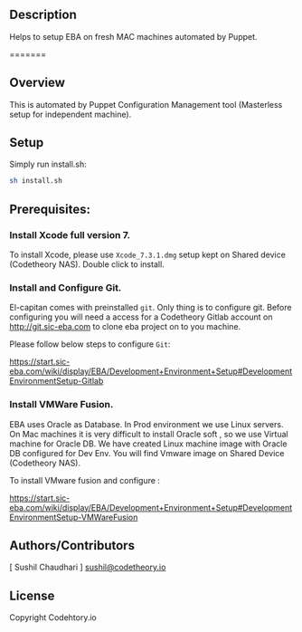 ## Description

Helps to setup EBA on fresh MAC machines automated by Puppet.

=======

Overview
--------

This is automated by Puppet Configuration Management tool (Masterless setup for independent machine). 

Setup
-----

Simply run install.sh:

```sh
sh install.sh
```

Prerequisites:
-----

### Install Xcode full version 7.

To install Xcode, please use ```Xcode_7.3.1.dmg``` setup kept on Shared device (Codetheory NAS). Double click to install. 

### Install and Configure Git.

El-capitan comes with preinstalled ```git```. Only thing is to configure git. Before configuring you will need a access for a Codetheory Gitlab account on http://git.sic-eba.com to clone eba project on to you machine.

Please follow below steps to configure ```Git```:

https://start.sic-eba.com/wiki/display/EBA/Development+Environment+Setup#DevelopmentEnvironmentSetup-Gitlab

### Install VMWare Fusion.

EBA uses Oracle as Database. In Prod environment we use Linux servers. On Mac machines it is very difficult to install Oracle soft , so we use Virtual machine for Oracle DB. We have created Linux machine image with Oracle DB configured for Dev Env.
You will find Vmware image on Shared Device (Codetheory NAS).

To install VMware fusion and configure :

https://start.sic-eba.com/wiki/display/EBA/Development+Environment+Setup#DevelopmentEnvironmentSetup-VMWareFusion



## Authors/Contributors

[ Sushil Chaudhari ] <sushil@codetheory.io>




## License

Copyright Codehtory.io
